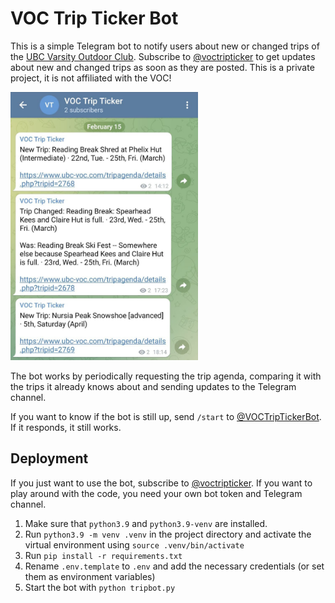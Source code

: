 # VOC Trip Ticker Bot

This is a simple Telegram bot to notify users about new or changed trips of the [UBC Varsity Outdoor
Club](https://www.ubc-voc.com/). Subscribe to [@voctripticker](https://t.me/voctripticker) to get
updates about new and changed trips as soon as they are posted. This is a private project, it is not affiliated with the VOC!

<img src="example.jpg" alt="A few example messages" width="300"/>

The bot works by periodically requesting the trip agenda, comparing it with the trips it already
knows about and sending updates to the Telegram channel. 

If you want to know if the bot is still up, send `/start` to
[@VOCTripTickerBot](https://t.me/VOCTripTickerBot). If it responds, it still works.

## Deployment

If you just want to use the bot, subscribe to [@voctripticker](https://t.me/voctripticker). If you
want to play around with the code, you need your own bot token and Telegram channel.

1. Make sure that `python3.9` and `python3.9-venv` are installed.
2. Run `python3.9 -m venv .venv` in the project directory and activate the virtual environment using
   `source .venv/bin/activate`
3. Run `pip install -r requirements.txt`
4. Rename `.env.template` to `.env` and add the necessary credentials (or set them as environment
   variables)
5. Start the bot with `python tripbot.py`

